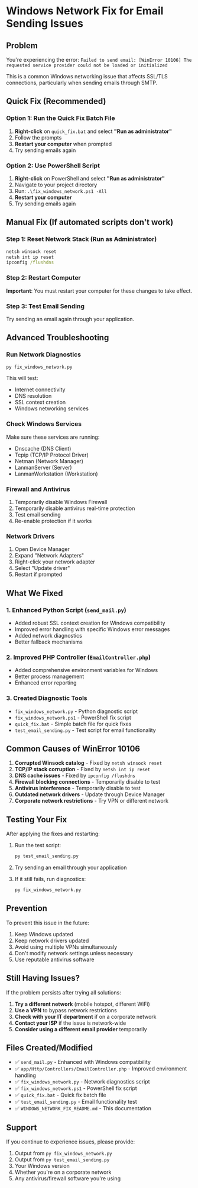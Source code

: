 # Windows Network Fix for Email Sending Issues

## Problem
You're experiencing the error: `Failed to send email: [WinError 10106] The requested service provider could not be loaded or initialized`

This is a common Windows networking issue that affects SSL/TLS connections, particularly when sending emails through SMTP.

## Quick Fix (Recommended)

### Option 1: Run the Quick Fix Batch File
1. **Right-click** on `quick_fix.bat` and select **"Run as administrator"**
2. Follow the prompts
3. **Restart your computer** when prompted
4. Try sending emails again

### Option 2: Use PowerShell Script
1. **Right-click** on PowerShell and select **"Run as administrator"**
2. Navigate to your project directory
3. Run: `.\fix_windows_network.ps1 -All`
4. **Restart your computer**
5. Try sending emails again

## Manual Fix (If automated scripts don't work)

### Step 1: Reset Network Stack (Run as Administrator)
```cmd
netsh winsock reset
netsh int ip reset
ipconfig /flushdns
```

### Step 2: Restart Computer
**Important**: You must restart your computer for these changes to take effect.

### Step 3: Test Email Sending
Try sending an email again through your application.

## Advanced Troubleshooting

### Run Network Diagnostics
```cmd
py fix_windows_network.py
```

This will test:
- Internet connectivity
- DNS resolution
- SSL context creation
- Windows networking services

### Check Windows Services
Make sure these services are running:
- Dnscache (DNS Client)
- Tcpip (TCP/IP Protocol Driver)
- Netman (Network Manager)
- LanmanServer (Server)
- LanmanWorkstation (Workstation)

### Firewall and Antivirus
1. Temporarily disable Windows Firewall
2. Temporarily disable antivirus real-time protection
3. Test email sending
4. Re-enable protection if it works

### Network Drivers
1. Open Device Manager
2. Expand "Network Adapters"
3. Right-click your network adapter
4. Select "Update driver"
5. Restart if prompted

## What We Fixed

### 1. Enhanced Python Script (`send_mail.py`)
- Added robust SSL context creation for Windows compatibility
- Improved error handling with specific Windows error messages
- Added network diagnostics
- Better fallback mechanisms

### 2. Improved PHP Controller (`EmailController.php`)
- Added comprehensive environment variables for Windows
- Better process management
- Enhanced error reporting

### 3. Created Diagnostic Tools
- `fix_windows_network.py` - Python diagnostic script
- `fix_windows_network.ps1` - PowerShell fix script
- `quick_fix.bat` - Simple batch file for quick fixes
- `test_email_sending.py` - Test script for email functionality

## Common Causes of WinError 10106

1. **Corrupted Winsock catalog** - Fixed by `netsh winsock reset`
2. **TCP/IP stack corruption** - Fixed by `netsh int ip reset`
3. **DNS cache issues** - Fixed by `ipconfig /flushdns`
4. **Firewall blocking connections** - Temporarily disable to test
5. **Antivirus interference** - Temporarily disable to test
6. **Outdated network drivers** - Update through Device Manager
7. **Corporate network restrictions** - Try VPN or different network

## Testing Your Fix

After applying the fixes and restarting:

1. Run the test script:
   ```cmd
   py test_email_sending.py
   ```

2. Try sending an email through your application

3. If it still fails, run diagnostics:
   ```cmd
   py fix_windows_network.py
   ```

## Prevention

To prevent this issue in the future:
1. Keep Windows updated
2. Keep network drivers updated
3. Avoid using multiple VPNs simultaneously
4. Don't modify network settings unless necessary
5. Use reputable antivirus software

## Still Having Issues?

If the problem persists after trying all solutions:

1. **Try a different network** (mobile hotspot, different WiFi)
2. **Use a VPN** to bypass network restrictions
3. **Check with your IT department** if on a corporate network
4. **Contact your ISP** if the issue is network-wide
5. **Consider using a different email provider** temporarily

## Files Created/Modified

- ✅ `send_mail.py` - Enhanced with Windows compatibility
- ✅ `app/Http/Controllers/EmailController.php` - Improved environment handling
- ✅ `fix_windows_network.py` - Network diagnostics script
- ✅ `fix_windows_network.ps1` - PowerShell fix script
- ✅ `quick_fix.bat` - Quick fix batch file
- ✅ `test_email_sending.py` - Email functionality test
- ✅ `WINDOWS_NETWORK_FIX_README.md` - This documentation

## Support

If you continue to experience issues, please provide:
1. Output from `py fix_windows_network.py`
2. Output from `py test_email_sending.py`
3. Your Windows version
4. Whether you're on a corporate network
5. Any antivirus/firewall software you're using
